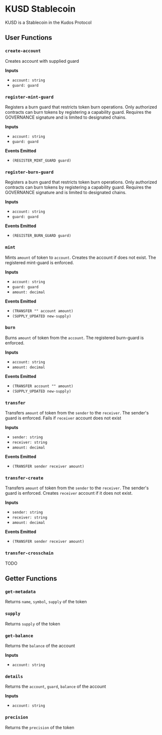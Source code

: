 # KUSD Stablecoin

KUSD is a Stablecoin in the Kudos Protocol

## User Functions
 
### `create-account`

Creates account with supplied guard 

**Inputs**  
- `account: string`
- `guard: guard`

### `register-mint-guard`

Registers a burn guard that restricts token burn operations.
Only authorized contracts can burn tokens by registering a capability guard.
Requires the GOVERNANCE signature and is limited to designated chains.

**Inputs**  
- `account: string`
- `guard: guard`

**Events Emitted**
- `(REGISTER_MINT_GUARD guard) `

### `register-burn-guard`

Registers a burn guard that restricts token burn operations.
Only authorized contracts can burn tokens by registering a capability guard.
Requires the GOVERNANCE signature and is limited to designated chains.

**Inputs**  
- `account: string`
- `guard: guard`

**Events Emitted**
- `(REGISTER_BURN_GUARD guard) `

### `mint`

Mints `amount` of token to `account`. Creates the account if does not exist. The registered mint-guard is enforced. 

**Inputs**  
- `account: string`
- `guard: guard`
- `amount: decimal`

**Events Emitted**
- `(TRANSFER "" account amount) `
- `(SUPPLY_UPDATED new-supply)`

### `burn`

Burns `amount` of token from the `account`. The registered burn-guard is enforced. 

**Inputs**  
- `account: string`
- `amount: decimal`

**Events Emitted**
- `(TRANSFER account "" amount)` 
- `(SUPPLY_UPDATED new-supply)`

### `transfer`
Transfers `amount` of token from the `sender` to the `receiver`. The sender's guard is enforced. Fails if `receiver` account does not exist

**Inputs**  
- `sender: string`
- `receiver: string`
- `amount: decimal`

**Events Emitted**
- `(TRANSFER sender receiver amount)`

### `transfer-create`
Transfers `amount` of token from the `sender` to the `receiver`. The sender's guard is enforced. Creates `receiver` account if it does not exist. 

**Inputs**  
- `sender: string`
- `receiver: string`
- `amount: decimal`

**Events Emitted**
- `(TRANSFER sender receiver amount)`

### `transfer-crosschain`
TODO

## Getter Functions

### `get-metadata`
Returns `name`, `symbol`, `supply` of the token

### `supply`
Returns `supply` of the token

### `get-balance`
Returns the `balance` of the account

**Inputs**  
- `account: string`

### `details`
Returns the `account`, `guard`, `balance` of the account

**Inputs**  
- `account: string`

### `precision`

Returns the `precision` of the token